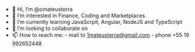 - 👋 Hi, I’m @omateusterra
- 👀 I’m interested in Finance, Coding and Marketplaces.
- 🌱 I’m currently learning JavaScrpit, Angular, NodeJS and TypeScript
- 💞️ I’m looking to collaborate on 
- 📫 How to reach me:
         - mail to 1mateusterra@gmail.com
        - phone +55 19 992652448

<!---
omateusterra/omateusterra is a ✨ special ✨ repository because its `README.md` (this file) appears on your GitHub profile.
You can click the Preview link to take a look at your changes.
--->
